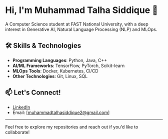 # Hi, I'm Muhammad Talha Siddique 👋

A Computer Science student at FAST National University, with a deep interest in Generative AI, Natural Language Processing (NLP) and MLOps. 

## 🛠 Skills & Technologies

- **Programming Languages**: Python, Java, C++
- **AI/ML Frameworks**: TensorFlow, PyTorch, Scikit-learn
- **MLOps Tools**: Docker, Kubernetes, CI/CD
- **Other Technologies**: Git, Linux, SQL

## 📫 Let's Connect!

- [LinkedIn](https://www.linkedin.com/in/muhammad-talha-siddique-3552a722a/)
- Email: [muhammadtalhasiddique2@gmail.com]

---

Feel free to explore my repositories and reach out if you'd like to collaborate!
